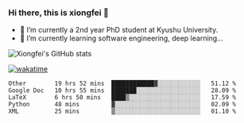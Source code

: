 ### Hi there, this is xiongfei 👋


- 🔭 I’m currently a 2nd year PhD student at Kyushu University.
- 🌱 I’m currently learning software engineering, deep learning...

<!--
**Toma62299781/Toma62299781** is a ✨ _special_ ✨ repository because its `README.md` (this file) appears on your GitHub profile.
Here are some ideas to get you started:
-->

![Xiongfei's GitHub stats](https://github-readme-stats.vercel.app/api?username=Toma62299781)


[![wakatime](https://wakatime.com/badge/user/9e8d5516-d162-43e7-9563-87295d455a71.svg)](https://wakatime.com/@9e8d5516-d162-43e7-9563-87295d455a71)

<!--START_SECTION:waka-->
```text
Other        19 hrs 52 mins  ████████████▓░░░░░░░░░░░░   51.12 % 
Google Doc   10 hrs 55 mins  ███████░░░░░░░░░░░░░░░░░░   28.09 % 
LaTeX        6 hrs 50 mins   ████▒░░░░░░░░░░░░░░░░░░░░   17.59 % 
Python       48 mins         ▓░░░░░░░░░░░░░░░░░░░░░░░░   02.09 % 
XML          25 mins         ▒░░░░░░░░░░░░░░░░░░░░░░░░   01.10 % 
```
<!--END_SECTION:waka-->

